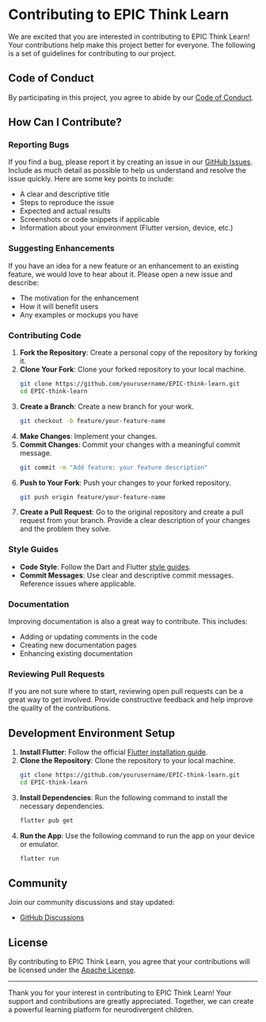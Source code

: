 # Contributing to EPIC Think Learn

We are excited that you are interested in contributing to EPIC Think Learn! Your contributions help make this project better for everyone. The following is a set of guidelines for contributing to our project.

## Code of Conduct

By participating in this project, you agree to abide by our [Code of Conduct](CODE_OF_CONDUCT.md).

## How Can I Contribute?

### Reporting Bugs

If you find a bug, please report it by creating an issue in our [GitHub Issues](https://github.com/JohnNixon6972/EPIC-think-learn/issues). Include as much detail as possible to help us understand and resolve the issue quickly. Here are some key points to include:

- A clear and descriptive title
- Steps to reproduce the issue
- Expected and actual results
- Screenshots or code snippets if applicable
- Information about your environment (Flutter version, device, etc.)

### Suggesting Enhancements

If you have an idea for a new feature or an enhancement to an existing feature, we would love to hear about it. Please open a new issue and describe:

- The motivation for the enhancement
- How it will benefit users
- Any examples or mockups you have

### Contributing Code

1. **Fork the Repository**: Create a personal copy of the repository by forking it.
2. **Clone Your Fork**: Clone your forked repository to your local machine.
   ```bash
   git clone https://github.com/yourusername/EPIC-think-learn.git
   cd EPIC-think-learn
   ```
3. **Create a Branch**: Create a new branch for your work.
   ```bash
   git checkout -b feature/your-feature-name
   ```
4. **Make Changes**: Implement your changes.
5. **Commit Changes**: Commit your changes with a meaningful commit message.
   ```bash
   git commit -m "Add feature: your feature description"
   ```
6. **Push to Your Fork**: Push your changes to your forked repository.
   ```bash
   git push origin feature/your-feature-name
   ```
7. **Create a Pull Request**: Go to the original repository and create a pull request from your branch. Provide a clear description of your changes and the problem they solve.

### Style Guides

- **Code Style**: Follow the Dart and Flutter [style guides](https://dart.dev/guides/language/effective-dart/style).
- **Commit Messages**: Use clear and descriptive commit messages. Reference issues where applicable.

### Documentation

Improving documentation is also a great way to contribute. This includes:

- Adding or updating comments in the code
- Creating new documentation pages
- Enhancing existing documentation

### Reviewing Pull Requests

If you are not sure where to start, reviewing open pull requests can be a great way to get involved. Provide constructive feedback and help improve the quality of the contributions.

## Development Environment Setup

1. **Install Flutter**: Follow the official [Flutter installation guide](https://flutter.dev/docs/get-started/install).
2. **Clone the Repository**: Clone the repository to your local machine.
   ```bash
   git clone https://github.com/yourusername/EPIC-think-learn.git
   cd EPIC-think-learn
   ```
3. **Install Dependencies**: Run the following command to install the necessary dependencies.
   ```bash
   flutter pub get
   ```
4. **Run the App**: Use the following command to run the app on your device or emulator.
   ```bash
   flutter run
   ```

## Community

Join our community discussions and stay updated:

- [GitHub Discussions](https://github.com/JohnNixon6972/EPIC-think-learn/discussions)

## License

By contributing to EPIC Think Learn, you agree that your contributions will be licensed under the [Apache License](LICENSE).

---

Thank you for your interest in contributing to EPIC Think Learn! Your support and contributions are greatly appreciated. Together, we can create a powerful learning platform for neurodivergent children.
